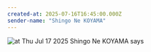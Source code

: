```yaml
---
created-at: 2025-07-16T16:45:00.000Z
sender-name: "Shingo Ne KOYAMA"
---
```


![at Thu Jul 17 2025 Shingo Ne KOYAMA says](/messages/images/IMG-20250717-WA0000.jpg)

